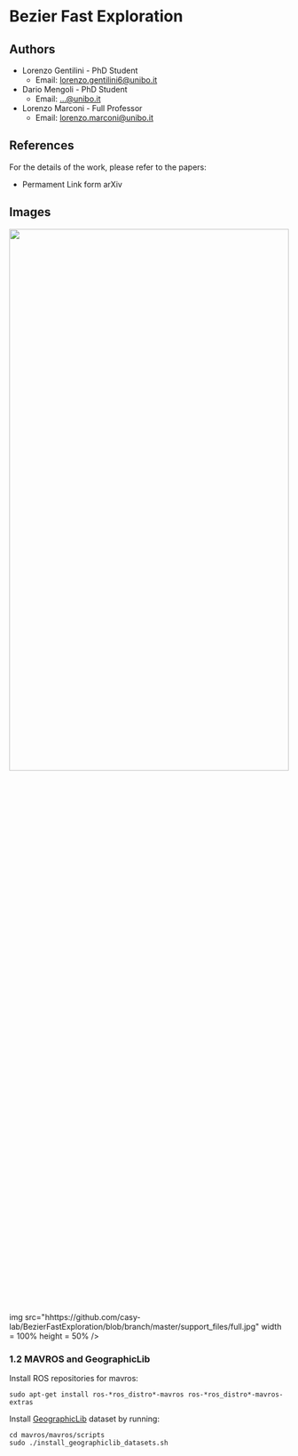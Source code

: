 # Bezier Fast Exploration

## Authors
  * Lorenzo Gentilini - PhD Student
    * Email: lorenzo.gentilini6@unibo.it
  * Dario Mengoli - PhD Student
    * Email: ...@unibo.it
  * Lorenzo Marconi - Full Professor
    * Email: lorenzo.marconi@unibo.it
    
## References
   For the details of the work, please refer to the papers:
   * Permament Link form arXiv
   
   
## Images
   <img src="hhttps://github.com/casy-lab/BezierFastExploration/blob/branch/master/support_files/20s.pdf" width = 100% height = 50% />
   img src="hhttps://github.com/casy-lab/BezierFastExploration/blob/branch/master/support_files/full.jpg" width = 100% height = 50% />
   
### 1.2 MAVROS and GeographicLib
Install ROS repositories for mavros:
```
sudo apt-get install ros-*ros_distro*-mavros ros-*ros_distro*-mavros-extras
```
Install [GeographicLib](https://geographiclib.sourceforge.io/) dataset by running:
```
cd mavros/mavros/scripts
sudo ./install_geographiclib_datasets.sh
```
